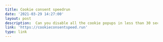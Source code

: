 ```yaml
---
title: Cookie consent speedrun
date: '2021-03-29 14:27:00'
layout: post
description:  Can you disable all the cookie popups in less than 30 seconds?
link: 'https://cookieconsentspeed.run'
type: link
---
```


